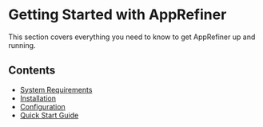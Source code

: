 # Getting Started with AppRefiner

This section covers everything you need to know to get AppRefiner up and running.

## Contents

- [System Requirements](system-requirements.md)
- [Installation](installation.md)
- [Configuration](configuration.md)
- [Quick Start Guide](quick-start.md)
